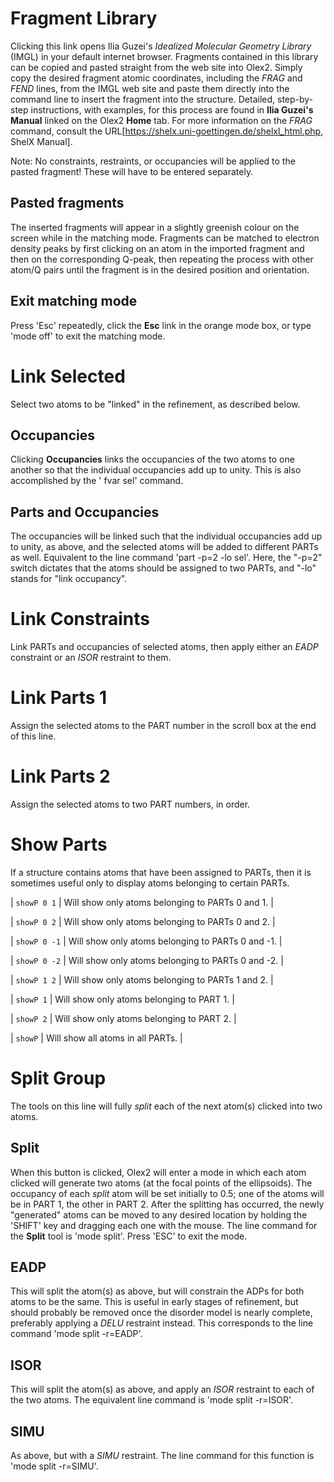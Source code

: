 # Fragment Library
Clicking this link opens Ilia Guzei's *Idealized Molecular Geometry Library* (IMGL) in your default internet browser. Fragments contained in this library can be copied and pasted straight from the web site into Olex2. Simply copy the desired fragment atomic coordinates, including the *FRAG* and *FEND* lines, from the IMGL web site and paste them directly into the command line to insert the fragment into the structure. Detailed, step-by-step instructions, with examples, for this process are found in **Ilia Guzei's Manual** linked on the Olex2 **Home** tab. For more information on the *FRAG* command, consult the URL[https://shelx.uni-goettingen.de/shelxl_html.php, ShelX Manual].

Note: No constraints, restraints, or occupancies will be applied to the pasted fragment! These will have to be entered separately.

## Pasted fragments
The inserted fragments will appear in a slightly greenish colour on the screen while in the matching mode. Fragments can be matched to electron density peaks by first clicking on an atom in the imported fragment and then on the corresponding Q-peak, then repeating the process with other atom/Q pairs until the fragment is in the desired position and orientation.

## Exit matching mode
Press '<c>Esc</c>' repeatedly, click the **Esc** link in the orange mode box, or type '<c>mode off</c>' to exit the matching mode.


# Link Selected
Select two atoms to be "linked" in the refinement, as described below.

## Occupancies
Clicking **Occupancies** links the occupancies of the two atoms to one another so that the individual occupancies add up to unity. This is also accomplished by the '<c> fvar sel</c>' command.

## Parts and Occupancies
The occupancies will be linked such that the individual occupancies add up to unity, as above, and the selected atoms will be added to different PARTs as well. Equivalent to the line command '<c>part -p=2 -lo sel</c>'. Here, the "-p=2" switch dictates that the atoms should be assigned to two PARTs, and "-lo" stands for "link occupancy".


# Link Constraints
Link PARTs and occupancies of selected atoms, then apply either an *EADP* constraint or an *ISOR* restraint to them.


# Link Parts 1
Assign the selected atoms to the PART number in the scroll box at the end of this line.


# Link Parts 2
Assign the selected atoms to two PART numbers, in order.


# Show Parts
If a structure contains atoms that have been assigned to PARTs, then it is sometimes useful only to display atoms belonging to certain PARTs.

| `showP 0 1` | Will show only atoms belonging to PARTs 0 and 1. |

| `showP 0 2` | Will show only atoms belonging to PARTs 0 and 2. |

| `showP 0 -1` | Will show only atoms belonging to PARTs 0 and -1. |

| `showP 0 -2` | Will show only atoms belonging to PARTs 0 and -2. |

| `showP 1 2` | Will show only atoms belonging to PARTs 1 and 2. |

| `showP 1` | Will show only atoms belonging to PART 1. |

| `showP 2` | Will show only atoms belonging to PART 2. |

| `showP` | Will show all atoms in all PARTs. |


# Split Group
The tools on this line will fully *split* each of the next atom(s) clicked into two atoms.

## Split
When this button is clicked, Olex2 will enter a mode in which each atom clicked will generate two atoms (at the focal points of the ellipsoids). The occupancy of each *split* atom will be set initially to 0.5; one of the atoms will be in PART 1, the other in PART 2. After the splitting has occurred, the newly "generated" atoms can be moved to any desired location by holding the '<c>SHIFT</c>' key and dragging each one with the mouse. The line command for the **Split** tool is '<c>mode split</c>'. Press '<c>ESC</c>' to exit the mode.

## EADP
This will split the atom(s) as above, but will constrain the ADPs for both atoms to be the same. This is useful in early stages of refinement, but should probably be removed once the disorder model is nearly complete, preferably applying a *DELU* restraint instead. This corresponds to the line command '<c>mode split -r=EADP</c>'.

## ISOR
This will split the atom(s) as above, and apply an *ISOR* restraint to each of the two atoms. The equivalent line command is '<c>mode split -r=ISOR</c>'.

## SIMU
As above, but with a *SIMU* restraint. The line command for this function is '<c>mode split -r=SIMU</c>'.


[comment]: < Help text for "Fit and Split Group" is now taken from toolbox_work.md. >